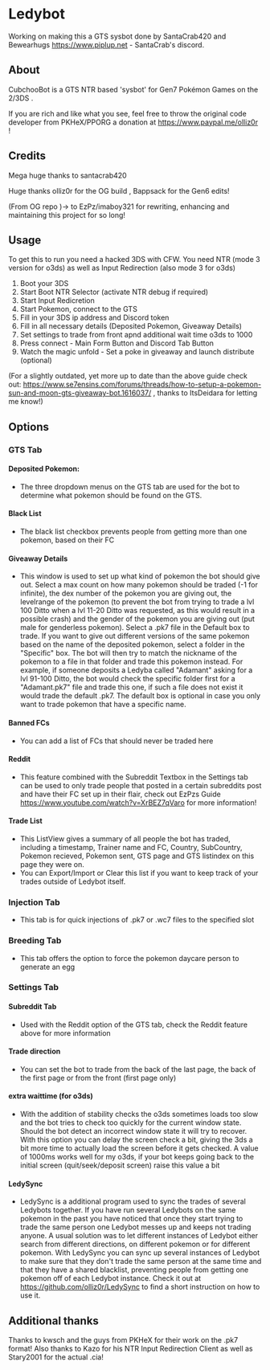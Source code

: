 # Ledybot
Working on making this a GTS sysbot done by SantaCrab420 and Bewearhugs
https://www.piplup.net - SantaCrab's discord.

## About
CubchooBot is a GTS NTR based 'sysbot' for Gen7 Pokémon Games on the 2/3DS . 

If you are rich and like what you see, feel free to throw the original code developer from PKHeX/PPORG a donation at https://www.paypal.me/olliz0r !

## Credits
Mega huge thanks to santacrab420

Huge thanks olliz0r for the OG build , Bappsack for the Gen6 edits! 

(From OG repo )-> to EzPz/imaboy321 for rewriting, enhancing and maintaining this project for so long!

## Usage
To get this to run you need a hacked 3DS with CFW. You need NTR (mode 3 version for o3ds) as well as Input Redirection (also mode 3 for o3ds)

1. Boot your 3DS
2. Start Boot NTR Selector (activate NTR debug if required)
3. Start Input Redicretion
4. Start Pokemon, connect to the GTS
5. Fill in your 3DS ip address and Discord token 
6. Fill in all necessary details (Deposited Pokemon, Giveaway Details)
7. Set settings to trade from front apnd additional wait time o3ds to 1000
8. Press connect - Main Form Button and Discord Tab Button
9. Watch the magic unfold - Set a poke in giveaway and launch distribute (optional)

(For a slightly outdated, yet more up to date than the above guide check out: https://www.se7ensins.com/forums/threads/how-to-setup-a-pokemon-sun-and-moon-gts-giveaway-bot.1616037/ , thanks to ItsDeidara for letting me know!)


## Options

### GTS Tab

#### Deposited Pokemon:
- The three dropdown menus on the GTS tab are used for the bot to determine what pokemon should be found on the GTS.

#### Black List
- The black list checkbox prevents people from getting more than one pokemon, based on their FC

#### Giveaway Details
- This window is used to set up what kind of pokemon the bot should give out. Select a max count on how many pokemon should be traded (-1 for infinite), the dex number of the pokemon you are giving out, the levelrange of the pokemon (to prevent the bot from trying to trade a lvl 100 Ditto when a lvl 11-20 Ditto was requested, as this would result in a possible crash) and the gender of the pokemon you are giving out (put male for genderless pokemon). Select a .pk7 file in the Default box to trade. If you want to give out different versions of the same pokemon based on the name of the deposited pokemon, select a folder in the "Specific" box. The bot will then try to match the nickname of the pokemon to a file in that folder and trade this pokemon instead. For example, if someone deposits a Ledyba called "Adamant" asking for a lvl 91-100 Ditto, the bot would check the specific folder first for a "Adamant.pk7" file and trade this one, if such a file does not exist it would trade the default .pk7. The default box is optional in case you only want to trade pokemon that have a specific name.

#### Banned FCs
- You can add a list of FCs that should never be traded here

#### Reddit
- This feature combined with the Subreddit Textbox in the Settings tab can be used to only trade people that posted in a certain subreddits post and have their FC set up in their flair, check out EzPzs Guide https://www.youtube.com/watch?v=XrBEZ7qVaro for more information!

#### Trade List
- This ListView gives a summary of all people the bot has traded, including a timestamp, Trainer name and FC, Country, SubCountry, Pokemon recieved, Pokemon sent, GTS page and GTS listindex on this page they were on.
- You can Export/Import or Clear this list if you want to keep track of your trades outside of Ledybot itself.

### Injection Tab
- This tab is for quick injections of .pk7 or .wc7 files to the specified slot

### Breeding Tab
- This tab offers the option to force the pokemon daycare person to generate an egg

### Settings Tab

#### Subreddit Tab
- Used with the Reddit option of the GTS tab, check the Reddit feature above for more information

#### Trade direction
- You can set the bot to trade from the back of the last page, the back of the first page or from the front (first page only)

#### extra waittime (for o3ds)
- With the addition of stability checks the o3ds sometimes loads too slow and the bot tries to check too quickly for the current window state. Should the bot detect an incorrect window state it will try to recover. With this option you can delay the screen check a bit, giving the 3ds a bit more time to actually load the screen before it gets checked. A value of 1000ms works well for my o3ds, if your bot keeps going back to the initial screen (quit/seek/deposit screen) raise this value a bit

#### LedySync
- LedySync is a additional program used to sync the trades of several Ledybots together. If you have run several Ledybots on the same pokemon in the past you have noticed that once they start trying to trade the same person one Ledybot messes up and keeps not trading anyone. A usual solution was to let different instances of Ledybot either search from different directions, on different pokemon or for different pokemon. With LedySync you can sync up several instances of Ledybot to make sure that they don't trade the same person at the same time and that they have a shared blacklist, preventing people from getting one pokemon off of each Ledybot instance. Check it out at https://github.com/olliz0r/LedySync to find a short instruction on how to use it.

## Additional thanks
Thanks to kwsch and the guys from PKHeX for their work on the .pk7 format!
Also thanks to Kazo for his NTR Input Redirection Client as well as Stary2001 for the actual .cia!

